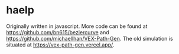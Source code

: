 # haelp
Originally written in javascript. More code can be found at https://github.com/bn615/beziercurve and https://github.com/michaellhan/VEX-Path-Gen. The old simulation is situated at https://vex-path-gen.vercel.app/.
